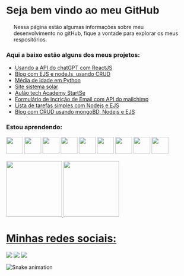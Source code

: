 <div>
    <h1 style="font-family: Arial, Helvetica, sans-serif;">Seja bem vindo ao meu GitHub</h1>
    <p style="margin:20px;">Nessa página estão algumas informações sobre meu desenvolvimento no gitHub,
      fique a vontade para explorar os meus respositórios.</p>
    <h3>Aqui a baixo estão alguns dos meus projetos:</h3>
    <ul>
      <li><a href="https://github.com/marcusvscostaa/test-ChatGPT">Usando a API do chatGPT com ReactJS</a></li>
      <li><a href="https://github.com/marcusvscostaa/blogJS">Blog com EJS e nodeJs, usando CRUD</a></li>
      <li><a href="https://github.com/marcusvscostaa/Media-de-Idade-Python.git">Média de idade em Python</a></li>
      <li><a href="https://github.com/marcusvscostaa/sistema-solar.git">Site sistema solar</a></li>
      <li><a href="https://github.com/marcusvscostaa/aulao_tech_academy.git">Aulão tech Academy StartSe</a></li>
      <li><a href="https://newsletter-singup-serve.onrender.com/">Formulário de Incrição de Email com API do mailchimp</a></li>
      <li><a href="https://listday.onrender.com/">Lista de tarefas simples com Nodejs e EJS</a></li>
      <li><a href="https://blog-v82n.onrender.com">Blog com CRUD usando mongoBD, Nodejs e EJS</a></li>
    </ul>
    <div>
      <h3>Estou aprendendo:</h3>
        <img src="https://cdn.jsdelivr.net/gh/devicons/devicon/icons/react/react-original-wordmark.svg" width="45"
        height="45"/>
      <img src="https://cdn.jsdelivr.net/gh/devicons/devicon/icons/java/java-original-wordmark.svg" width="45"
        height="45" />
      <img src="https://cdn.jsdelivr.net/gh/devicons/devicon/icons/javascript/javascript-original.svg" width="45"
        height="45" />
      <img src="https://cdn.jsdelivr.net/gh/devicons/devicon/icons/css3/css3-original.svg" width="45" height="45" />
      <img src="https://cdn.jsdelivr.net/gh/devicons/devicon/icons/html5/html5-original.svg" width="45" height="45" />
      <img src="https://cdn.jsdelivr.net/gh/devicons/devicon/icons/arduino/arduino-original-wordmark.svg" width="45"
        height="45" />
      <img src="https://cdn.jsdelivr.net/gh/devicons/devicon/icons/nodejs/nodejs-original.svg" width="45" height="45" />
      <img src="https://cdn.jsdelivr.net/gh/devicons/devicon/icons/androidstudio/androidstudio-original.svg" width="45"
        height="45" />
      <img src="https://cdn.jsdelivr.net/gh/devicons/devicon/icons/git/git-original.svg" width="45" height="45" />
      <br>
    </div>
    <br>
    <a href="https://github.com/marcusvscostaa">
      <img height="150em"
        src="https://github-readme-stats.vercel.app/api/top-langs/?username=marcusvscostaa&layout=compact&langs_count=7&theme=dracula" />
      <img height="150em"
        src="https://github-readme-stats.vercel.app/api?username=marcusvscostaa&show_icons=true&theme=dracula&include_all_commits=true&count_private=true" />
  </div>
  <div>
    <h1> Minhas redes sociais:</h1>
    <a href="https://instagram.com/marcusvs.c" target="_blank"><img
        src="https://img.shields.io/badge/-Instagram-%23E4405F?style=for-the-badge&logo=instagram&logoColor=white"
        target="_blank"></a>
    <a href="mailto:marcusvinicius2097@gmail.com"><img
        src="https://img.shields.io/badge/Gmail-D14836?style=for-the-badge&logo=gmail&logoColor=white"
        target="_blank"></a>
    <a href="https://www.linkedin.com/in/marcus-costa-5b740a127" target="_blank"><img
        src="https://img.shields.io/badge/-LinkedIn-%230077B5?style=for-the-badge&logo=linkedin&logoColor=white"
        target="_blank"></a>
  </div>

![Snake animation](https://github.com/marcusvscostaa/marcusvscostaa/blob/output/github-contribution-grid-snake.svg)


      
